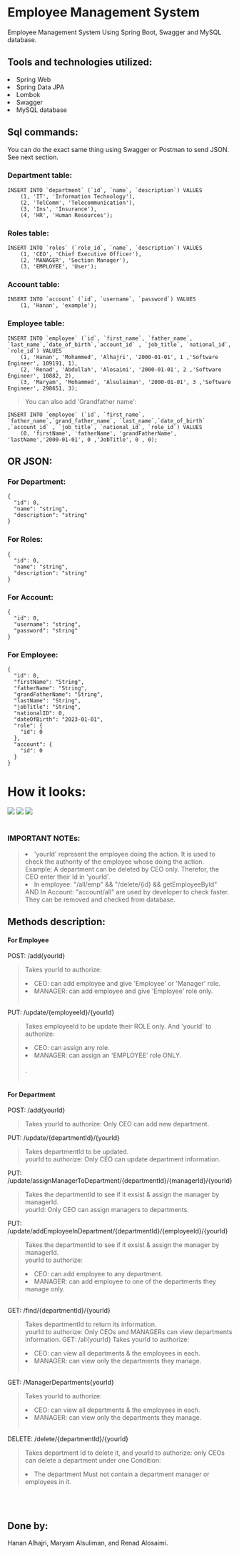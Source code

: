 # Employee Management System
Employee Management System Using Spring Boot, Swagger and MySQL database. 

## Tools and technologies utilized: 
<li>Spring Web </li> 
<li>Spring Data JPA </li> 
<li>Lombok </li> 
<li>Swagger </li> 
<li>MySQL database</li> 

## Sql commands:
You can do the exact same thing using Swagger or Postman to send JSON. See next section.

### Department table: 
``` 
INSERT INTO `department` (`id`, `name`, `description`) VALUES
	(1, 'IT', 'Information Technology'),
	(2, 'TelComm', 'Telecommunication'),
	(3, 'Ins', 'Insurance'),
	(4, 'HR', 'Human Resources');
```

### Roles table: 
``` 
INSERT INTO `roles` (`role_id`, `name`, `description`) VALUES
	(1, 'CEO', 'Chief Executive Officer'),
	(2, 'MANAGER', 'Section Manager'),
	(3, 'EMPLOYEE', 'User');
```

### Account table: 
``` 
INSERT INTO `account` (`id`, `username`, `password`) VALUES
	(1, 'Hanan', 'example');
```

### Employee table: 
``` 
INSERT INTO `employee` (`id`, `first_name`, `father_name`, `last_name`,`date_of_birth`,`account_id` , `job_title`, `national_id`, `role_id`) VALUES
	(1, 'Hanan', 'Mohammed', 'Alhajri', '2000-01-01', 1 ,'Software Engineer', 109191, 1),
	(2, 'Renad', 'Abdullah', 'Alosaimi', '2000-01-01', 2 ,'Software Engineer', 10882, 2),
	(3, 'Maryam', 'Mohammed', 'Alsulaiman', '2000-01-01', 3 ,'Software Engineer', 298651, 3);

```

> You can also add 'Grandfather name': 
``` 
INSERT INTO `employee` (`id`, `first_name`, `father_name`,`grand_father_name`, `last_name`,`date_of_birth` ,`account_id` , `job_title`, `national_id`, `role_id`) VALUES
	(0, 'firstName', 'fatherName', 'grandFatherName', 'lastName','2000-01-01', 0 ,'JobTitle', 0 , 0);
```

## OR JSON: 
### For Department:

``` 
{
  "id": 0,
  "name": "string",
  "description": "string"
}
```

### For Roles:
``` 
{
  "id": 0,
  "name": "string",
  "description": "string"
}
```

### For Account:
``` 
{
  "id": 0,
  "username": "string",
  "password": "string"
}
```


### For Employee:
``` 
{
  "id": 0,
  "firstName": "String",
  "fatherName": "String",
  "grandFatherName": "String",
  "lastName": "String",
  "jobTitle": "String",
  "nationalID": 0,
  "dateOfBirth": "2023-01-01",
  "role": {
    "id": 0
  },
  "account": {
    "id": 0
  }
}
```


# How it looks: 
<img src = "https://user-images.githubusercontent.com/92547643/232350955-92b43d6b-ff67-4f16-b77e-9d24516bde4b.png"> 
<img src = "https://user-images.githubusercontent.com/92547643/231270364-732061c9-d3e0-41f2-b9b4-421294592d78.png">
<img src = "https://user-images.githubusercontent.com/92547643/231270482-8e2928e1-ce59-4d56-b186-45efdb10d4d3.png"><br><br>

### IMPORTANT NOTEs: 
> <li>'yourId' represent the employee doing the action. It is used to check the authority of the employee whose doing the action. <br> Example: A department can be deleted by CEO only. Therefor, the CEO enter their Id in 'yourId'.<br></li>
> <li>In employee: "/all/emp" && "/delete/{id} && getEmployeeById" AND In Account: "account/all" are used by developer to check faster. They can be removed and checked from database.<br></li>



## Methods description: 
#### For Employee
POST: /add{yourId}
> Takes yourId to authorize:
> <li>CEO: can add employee and give 'Employee' or 'Manager' role.</li>
>  <li>MANAGER: can add employee and give 'Employee' role only.</li><br>

PUT: /update/{employeeId}/{yourId}
>Takes employeeId to be update their ROLE only. And 'yourId' to authorize:<li>CEO: can assign any role.</li> <li>MANAGER: can assign an 'EMPLOYEE' role ONLY.</li><br> .<br><br>

#### For Department
POST: /add{yourId}
> Takes yourId to authorize: Only CEO can add new department.

PUT: /update/{departmentId}/{yourId}
> Takes departmentId to be updated. <br> yourId to authorize: Only CEO can update department information.

PUT: /update/assignManagerToDepartment/{departmentId}/{managerId}/{yourId}
> Takes the departmentId to see if it exsist & assign the manager by managerId. <br> yourId: Only CEO can assign managers to departments.

PUT: /update/addEmployeeInDepartment/{departmentId}/{employeeId}/{yourId}
> Takes the departmentId to see if it exsist & assign the manager by managerId. <br>
> yourId to authorize: <li>CEO: can add employee to any department.</li> <li>MANAGER: can add employee to one of the departments they manage only.</li><br>


GET: /find/{departmentId}/{yourId}
> Takes departmentId to return its information. <br> yourId to authorize:  Only CEOs and MANAGERs can view departments information.
GET: /all{yourId}
> Takes yourId to authorize: <li>CEO: can view all departments & the employees in each. </li> <li>MANAGER: can view only the departments they manage.</li><br>

GET: /ManagerDepartments{yourId}
> Takes yourId to authorize: <li>CEO: can view all departments & the employees in each. </li> <li>MANAGER: can view only the departments they manage. </li><br>

DELETE: /delete/{departmentId}/{yourId}
> Takes department Id to delete it, and yourId to authorize: only CEOs can delete a department under one Condition: <li>The department Must not contain a department manager or employees in it. </li>

<br><br>


## Done by: 
Hanan Alhajri, Maryam Alsuliman, and Renad Alosaimi.


